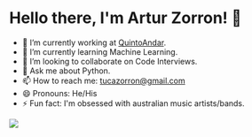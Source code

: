 # Hello there, I'm Artur Zorron! 🌻

- 🔭 I’m currently working at [QuintoAndar](https://github.com/quintoandar).
- 🌱 I’m currently learning Machine Learning.
- 👯 I’m looking to collaborate on Code Interviews.
- 💬 Ask me about Python.
- 📫 How to reach me: tucazorron@gmail.com
- 😄 Pronouns: He/His
- ⚡ Fun fact: I'm obsessed with australian music artists/bands.

<img src="https://github-readme-stats.vercel.app/api?username=tucazorron">

